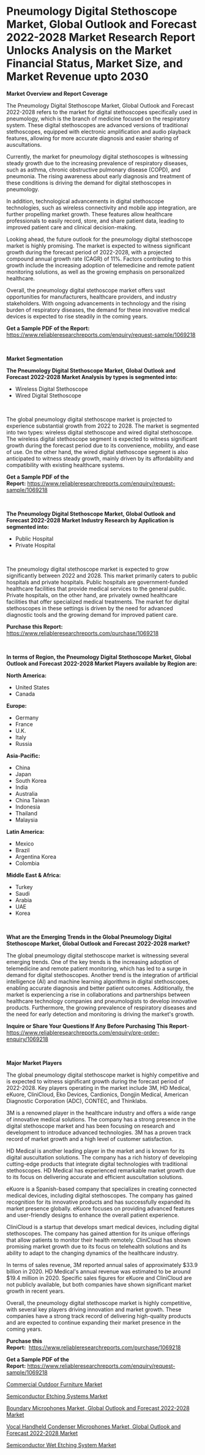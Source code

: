 <p><h1>Pneumology Digital Stethoscope Market, Global Outlook and Forecast 2022-2028 Market Research Report Unlocks Analysis on the Market Financial Status, Market Size, and Market Revenue upto 2030</h1></p><p><strong>Market Overview and Report Coverage</strong></p>
<p><p>The Pneumology Digital Stethoscope Market, Global Outlook and Forecast 2022-2028 refers to the market for digital stethoscopes specifically used in pneumology, which is the branch of medicine focused on the respiratory system. These digital stethoscopes are advanced versions of traditional stethoscopes, equipped with electronic amplification and audio playback features, allowing for more accurate diagnosis and easier sharing of auscultations.</p><p>Currently, the market for pneumology digital stethoscopes is witnessing steady growth due to the increasing prevalence of respiratory diseases, such as asthma, chronic obstructive pulmonary disease (COPD), and pneumonia. The rising awareness about early diagnosis and treatment of these conditions is driving the demand for digital stethoscopes in pneumology.</p><p>In addition, technological advancements in digital stethoscope technologies, such as wireless connectivity and mobile app integration, are further propelling market growth. These features allow healthcare professionals to easily record, store, and share patient data, leading to improved patient care and clinical decision-making.</p><p>Looking ahead, the future outlook for the pneumology digital stethoscope market is highly promising. The market is expected to witness significant growth during the forecast period of 2022-2028, with a projected compound annual growth rate (CAGR) of 11%. Factors contributing to this growth include the increasing adoption of telemedicine and remote patient monitoring solutions, as well as the growing emphasis on personalized healthcare.</p><p>Overall, the pneumology digital stethoscope market offers vast opportunities for manufacturers, healthcare providers, and industry stakeholders. With ongoing advancements in technology and the rising burden of respiratory diseases, the demand for these innovative medical devices is expected to rise steadily in the coming years.</p></p>
<p><strong>Get a Sample PDF of the Report:</strong> <a href="https://www.reliableresearchreports.com/enquiry/request-sample/1069218">https://www.reliableresearchreports.com/enquiry/request-sample/1069218</a></p>
<p>&nbsp;</p>
<p><strong>Market Segmentation</strong></p>
<p><strong>The Pneumology Digital Stethoscope Market, Global Outlook and Forecast 2022-2028 Market Analysis by types is segmented into:</strong></p>
<p><ul><li>Wireless Digital Stethoscope</li><li>Wired Digital Stethoscope</li></ul></p>
<p>&nbsp;</p>
<p><p>The global pneumology digital stethoscope market is projected to experience substantial growth from 2022 to 2028. The market is segmented into two types: wireless digital stethoscope and wired digital stethoscope. The wireless digital stethoscope segment is expected to witness significant growth during the forecast period due to its convenience, mobility, and ease of use. On the other hand, the wired digital stethoscope segment is also anticipated to witness steady growth, mainly driven by its affordability and compatibility with existing healthcare systems.</p></p>
<p><strong>Get a Sample PDF of the Report:</strong>&nbsp;<a href="https://www.reliableresearchreports.com/enquiry/request-sample/1069218">https://www.reliableresearchreports.com/enquiry/request-sample/1069218</a></p>
<p>&nbsp;</p>
<p><strong>The Pneumology Digital Stethoscope Market, Global Outlook and Forecast 2022-2028 Market Industry Research by Application is segmented into:</strong></p>
<p><ul><li>Public Hospital</li><li>Private Hospital</li></ul></p>
<p>&nbsp;</p>
<p><p>The pneumology digital stethoscope market is expected to grow significantly between 2022 and 2028. This market primarily caters to public hospitals and private hospitals. Public hospitals are government-funded healthcare facilities that provide medical services to the general public. Private hospitals, on the other hand, are privately owned healthcare facilities that offer specialized medical treatments. The market for digital stethoscopes in these settings is driven by the need for advanced diagnostic tools and the growing demand for improved patient care.</p></p>
<p><strong>Purchase this Report:</strong>&nbsp; <a href="https://www.reliableresearchreports.com/purchase/1069218">https://www.reliableresearchreports.com/purchase/1069218</a></p>
<p>&nbsp;</p>
<p><strong>In terms of Region, the Pneumology Digital Stethoscope Market, Global Outlook and Forecast 2022-2028 Market Players available by Region are:</strong></p>
<p>
    <p> <strong> North America: </strong>
        <ul>
            <li>United States</li>
            <li>Canada</li>
        </ul>
        </p> 
    <p> <strong> Europe: </strong>
        <ul>
            <li>Germany</li>
            <li>France</li>
            <li>U.K.</li>
            <li>Italy</li>
            <li>Russia</li>
        </ul>
        </p> 
    <p> <strong> Asia-Pacific: </strong>
        <ul>
            <li>China</li>
            <li>Japan</li>
            <li>South Korea</li>
            <li>India</li>
            <li>Australia</li>
            <li>China Taiwan</li>
            <li>Indonesia</li>
            <li>Thailand</li>
            <li>Malaysia</li>
        </ul>
        </p> 
    <p> <strong> Latin America: </strong>
        <ul>
            <li>Mexico</li>
            <li>Brazil</li>
            <li>Argentina Korea</li>
            <li>Colombia</li>
        </ul>
        </p> 
    <p> <strong> Middle East & Africa: </strong>
        <ul>
            <li>Turkey</li>
            <li>Saudi</li>
            <li>Arabia</li>
            <li>UAE</li>
            <li>Korea</li>
        </ul>
    </p>
    </p>
<p>&nbsp;</p>
<p><strong>What are the Emerging Trends in the Global Pneumology Digital Stethoscope Market, Global Outlook and Forecast 2022-2028 market?</strong></p>
<p><p>The global pneumology digital stethoscope market is witnessing several emerging trends. One of the key trends is the increasing adoption of telemedicine and remote patient monitoring, which has led to a surge in demand for digital stethoscopes. Another trend is the integration of artificial intelligence (AI) and machine learning algorithms in digital stethoscopes, enabling accurate diagnosis and better patient outcomes. Additionally, the market is experiencing a rise in collaborations and partnerships between healthcare technology companies and pneumologists to develop innovative products. Furthermore, the growing prevalence of respiratory diseases and the need for early detection and monitoring is driving the market's growth.</p></p>
<p><strong>Inquire or Share Your Questions If Any Before Purchasing This Report</strong>- <a href="https://www.reliableresearchreports.com/enquiry/pre-order-enquiry/1069218">https://www.reliableresearchreports.com/enquiry/pre-order-enquiry/1069218</a></p>
<p>&nbsp;</p>
<p><strong>Major Market Players</strong></p>
<p><p>The global pneumology digital stethoscope market is highly competitive and is expected to witness significant growth during the forecast period of 2022-2028. Key players operating in the market include 3M, HD Medical, eKuore, CliniCloud, Eko Devices, Cardionics, Dongjin Medical, American Diagnostic Corporation (ADC), CONTEC, and Thinklabs.</p><p>3M is a renowned player in the healthcare industry and offers a wide range of innovative medical solutions. The company has a strong presence in the digital stethoscope market and has been focusing on research and development to introduce advanced technologies. 3M has a proven track record of market growth and a high level of customer satisfaction.</p><p>HD Medical is another leading player in the market and is known for its digital auscultation solutions. The company has a rich history of developing cutting-edge products that integrate digital technologies with traditional stethoscopes. HD Medical has experienced remarkable market growth due to its focus on delivering accurate and efficient auscultation solutions.</p><p>eKuore is a Spanish-based company that specializes in creating connected medical devices, including digital stethoscopes. The company has gained recognition for its innovative products and has successfully expanded its market presence globally. eKuore focuses on providing advanced features and user-friendly designs to enhance the overall patient experience.</p><p>CliniCloud is a startup that develops smart medical devices, including digital stethoscopes. The company has gained attention for its unique offerings that allow patients to monitor their health remotely. CliniCloud has shown promising market growth due to its focus on telehealth solutions and its ability to adapt to the changing dynamics of the healthcare industry.</p><p>In terms of sales revenue, 3M reported annual sales of approximately $33.9 billion in 2020. HD Medical's annual revenue was estimated to be around $19.4 million in 2020. Specific sales figures for eKuore and CliniCloud are not publicly available, but both companies have shown significant market growth in recent years.</p><p>Overall, the pneumology digital stethoscope market is highly competitive, with several key players driving innovation and market growth. These companies have a strong track record of delivering high-quality products and are expected to continue expanding their market presence in the coming years.</p></p>
<p><strong>Purchase this Report:</strong>&nbsp;&nbsp;<a href="https://www.reliableresearchreports.com/purchase/1069218">https://www.reliableresearchreports.com/purchase/1069218</a></p>
<p></p>
<p><strong>Get a Sample PDF of the Report:</strong>&nbsp;<a href="https://www.reliableresearchreports.com/enquiry/request-sample/1069218">https://www.reliableresearchreports.com/enquiry/request-sample/1069218</a></p>
<p><p><a href="https://www.linkedin.com/pulse/commercial-outdoor-furniture-market-size-growth-forecast-vzcne/">Commercial Outdoor Furniture Market</a></p><p><a href="https://www.reportprime.com/semiconductor-etching-systems-r3630">Semiconductor Etching Systems Market</a></p><p><a href="https://github.com/JameTravis/Market-Research-Report-List-1/blob/main/boundary-microphones-market-global-outlook-and-forecast-2022-2028-market.md">Boundary Microphones Market, Global Outlook and Forecast 2022-2028 Market</a></p><p><a href="https://github.com/RichRobinson5/Market-Research-Report-List-1/blob/main/vocal-handheld-condenser-microphones-market-global-outlook-and-forecast-2022-2028-market.md">Vocal Handheld Condenser Microphones Market, Global Outlook and Forecast 2022-2028 Market</a></p><p><a href="https://www.reportprime.com/semiconductor-wet-etching-system-r3629">Semiconductor Wet Etching System Market</a></p></p>